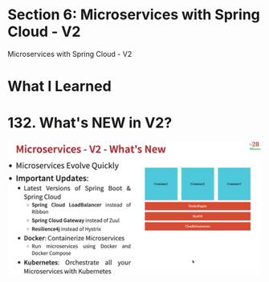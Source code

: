 # Section 6: Microservices with Spring Cloud - V2

Microservices with Spring Cloud - V2

# What I Learned

# 132. What's NEW in V2?

 <img src="v2.PNG" alt="Course here" width="600"/>
